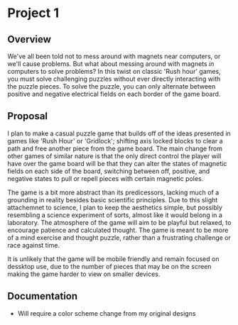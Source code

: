 # Project 1

## Overview

We've all been told not to mess around with magnets near computers, or we'll cause problems. 
But what about messing around with magnets *in* computers to solve problems?
In this twist on classic 'Rush hour' games, you must solve challenging puzzles 
without ever directly interacting with the puzzle pieces. To solve the puzzle, you can only alternate 
between positive and negative electrical fields on each border of the game board.

## Proposal

I plan to make a casual puzzle game that builds off of the ideas presented in games like 'Rush Hour' or 'Gridlock'; 
shifting axis locked blocks to clear a path and free another piece from the game board.
The main change from other games of similar nature is that the only direct control the player will have 
over the game board will be that they can alter the states of magnetic fields on each side of the board, 
switching between off, positive, and negative states to pull or repell pieces with certain magnetic poles.

The game is a bit more abstract than its predicessors, lacking much of a grounding in reality besides basic scientific 
principles. Due to this slight attachemnet to science, I plan to keep the aesthetics simple, but possibly resembling 
a science experiment of sorts, almost like it would belong in a laboratory. The atmosphere of the game will aim to be 
playful but relaxed, to encourage patience and calculated thought. The game is meant to be more of a mind exercise and 
thought puzzle, rather than a frustrating challenge or race against time. 

It is unlikely that the game will be 
mobile friendly and remain focused on dessktop use, due to the number of pieces that may be on the 
screen making the game harder to view on smaller devices. 

## Documentation 

- Will require a color scheme change from my original designs